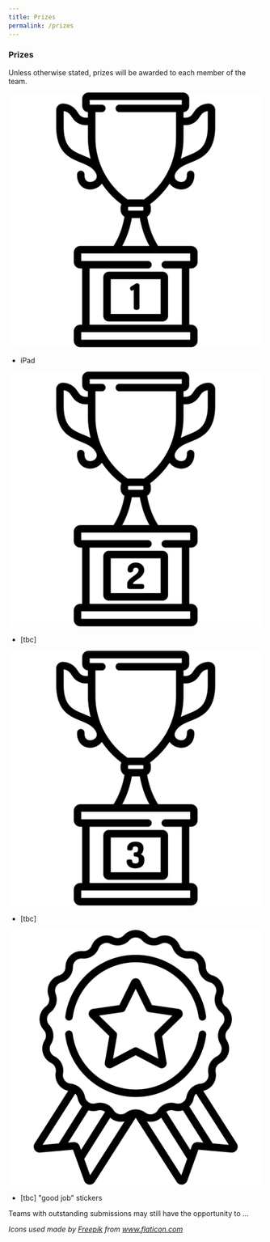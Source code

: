 ```yaml
---
title: Prizes
permalink: /prizes
---
```


### **Prizes**

Unless otherwise stated, prizes will be awarded to each member of the team.

![first-prize](images/trophy_1st.svg)
- iPad

![second-prize](images/trophy_2nd.svg)
- [tbc] 

![third-prize](images/trophy_3rd.svg)
- [tbc] 

![misc-prize](images/trophy_misc.svg)
- [tbc] "good job" stickers

Teams with outstanding submissions may still have the opportunity to ... 

*<div>Icons used made by <a href="https://www.freepik.com" title="Freepik">Freepik</a> from <a href="https://www.flaticon.com/" title="Flaticon">www.flaticon.com</a></div>*